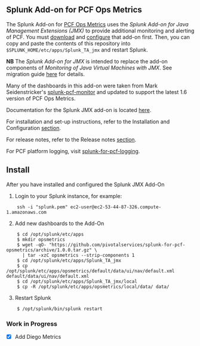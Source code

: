 ## Splunk Add-on for PCF Ops Metrics

The Splunk Add-on for [PCF Ops Metrics](https://network.pivotal.io/products/ops-metrics) uses the *Splunk Add-on for Java Management Extensions (JMX)* to provide additional monitoring and alerting of PCF. You must [download](https://splunkbase.splunk.com/app/2647/) and [configure](http://docs.splunk.com/Documentation/AddOns/released/JMX/Configureinput) that add-on first. Then, you can copy and paste the contents of this repository into `$SPLUNK_HOME/etc/apps/Splunk_TA_jmx` and restart Splunk.

__NB__ The *Splunk Add-on for JMX* is intended to replace the add-on components of *Monitoring of Java Virtual Machines with JMX*. See migration guide [here](http://docs.splunk.com/Documentation/AddOns/latest/JMX/Releasehistory) for details.

Many of the dashboards in this add-on were taken from Mark Seidenstricker's [splunk-pcf-monitor](https://github.com/mjseid/splunk-pcf-monitor) and updated to support the latest 1.6 version of PCF Ops Metrics.

Documentation for the Splunk JMX add-on is located [here](http://docs.splunk.com/Documentation/AddOns/latest/JMX/About).

For installation and set-up instructions, refer to the Installation and Configuration [section](http://docs.splunk.com/Documentation/AddOns/latest/JMX/Hardwareandsoftwarerequirements).

For release notes, refer to the Release notes [section](http://docs.splunk.com/Documentation/AddOns/latest/JMX/Releasenotes).

For PCF platform logging, visit [splunk-for-pcf-logging](https://github.com/pivotalservices/splunk-for-pcf-logging).

## Install
After you have installed and configured the Splunk JMX Add-On

1. Login to your Splunk instance, for example:
```
    ssh -i "splunk.pem" ec2-user@ec2-53-44-87-326.compute-1.amazonaws.com
```
2. Add new dashboards to the Add-On
```
    $ cd /opt/splunk/etc/apps
    $ mkdir opsmetrics
    $ wget -qO- "https://github.com/pivotalservices/splunk-for-pcf-opsmetrics/archive/1.0.0.tar.gz" \
      | tar -xzC opsmetrics --strip-components 1
    $ cd /opt/splunk/etc/apps/Splunk_TA_jmx
    $ cp /opt/splunk/etc/apps/opsmetrics/default/data/ui/nav/default.xml default/data/ui/nav/default.xml
    $ cd /opt/splunk/etc/apps/Splunk_TA_jmx/local
    $ cp -R /opt/splunk/etc/apps/opsmetrics/local/data/ data/
```
3. Restart Splunk
```
    $ /opt/splunk/bin/splunk restart
```

### Work in Progress
- [x] Add Diego Metrics


